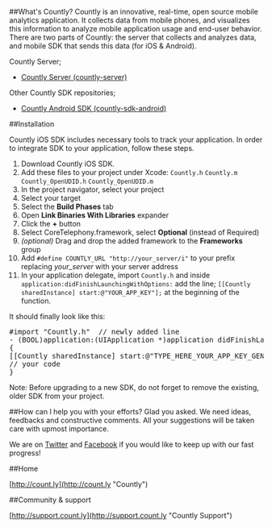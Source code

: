 ##What's Countly?
Countly is an innovative, real-time, open source mobile analytics application. It collects data from mobile phones, and visualizes this information to analyze mobile application usage and end-user behavior. There are two parts of Countly: the server that collects and analyzes data, and mobile SDK that sends this data (for iOS & Android).

Countly Server;

- [Countly Server (countly-server)](https://github.com/Countly/countly-server)

Other Countly SDK repositories;

- [Countly Android SDK (countly-sdk-android)](https://github.com/Countly/countly-sdk-android)


##Installation

Countly iOS SDK includes necessary tools to track your application. In order to integrate SDK to your application, follow these steps.
 
1. Download Countly iOS SDK.
2. Add these files to your project under Xcode: `Countly.h` `Countly.m` `Countly_OpenUDID.h` `Countly_OpenUDID.m`
3. In the project navigator, select your project
4. Select your target
5. Select the **Build Phases** tab
6. Open **Link Binaries With Libraries** expander
7. Click the **+** button
8. Select CoreTelephony.framework, select **Optional** (instead of Required)
9. *(optional)* Drag and drop the added framework to the **Frameworks** group
10. Add `#define COUNTLY_URL "http://your_server/i"` to your prefix replacing *your_server* with your server address
11. In your application delegate, import `Countly.h` 
and inside `application:didFinishLaunchingWithOptions:`  add the line;
`[[Countly sharedInstance] start:@"YOUR_APP_KEY"];` at the beginning of the function.

It should finally look like this:

<pre class="prettyprint">
#import "Countly.h"  // newly added line
- (BOOL)application:(UIApplication *)application didFinishLaunchingWithOptions:(NSDictionary *)launchOptions
{
[[Countly sharedInstance] start:@"TYPE_HERE_YOUR_APP_KEY_GENERATED_IN_COUNTLY_ADMIN_DASHBOARD"]; // newly added line
// your code
}
</pre>

Note: Before upgrading to a new SDK, do not forget to remove the existing, older SDK from your project.

##How can I help you with your efforts?
Glad you asked. We need ideas, feedbacks and constructive comments. All your suggestions will be taken care with upmost importance. 

We are on [Twitter](http://twitter.com/gocountly) and [Facebook](http://www.facebook.com/Countly) if you would like to keep up with our fast progress!

##Home

[http://count.ly](http://count.ly "Countly")

##Community & support

[http://support.count.ly](http://support.count.ly "Countly Support")